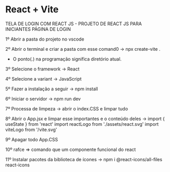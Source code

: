 # React + Vite

TELA DE LOGIN COM REACT JS - PROJETO DE REACT JS PARA INICIANTES PÁGINA DE LOGIN

1º Abrir a pasta do projeto no vscode

2º Abrir o terminal e criar a pasta com esse comand0 -> npx create-vite .
  * O ponto(.) na programação significa diretório atual.

3º Selecione o framework -> React

4º Selecione a variant -> JavaScript

5º Fazer a instalação a seguir -> npm install

6º Iniciar o servidor -> npm run dev

7º Processa de limpeza -> abrir o index.CSS e limpar tudo

8º Abrir o App.jsx e limpar esse importantes e o conteúdo deles -> import { useState } from 'react'
import reactLogo from './assets/react.svg'
import viteLogo from '/vite.svg'

9º Apagar todo App.CSS

10º rafce => comando que  um componente funcional do react 

11º Instalar pacotes da  biblioteca de ícones -> npm i @react-icons/all-files react-icons


